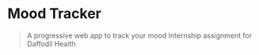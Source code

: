 # Mood Tracker

> A progressive web app to track your mood Internship assignment for Daffodil Health
